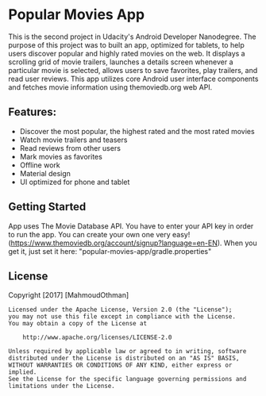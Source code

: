 # Popular Movies App
This is the second project in Udacity's Android Developer Nanodegree. The purpose of this project was to built an app, optimized for tablets, to help users discover popular and highly rated movies on the web. It displays a scrolling grid of movie trailers, launches a details screen whenever a particular movie is selected, allows users to save favorites, play trailers, and read user reviews. This app utilizes core Android user interface components and fetches movie information using themoviedb.org web API.

## Features:
* Discover the most popular, the highest rated and the most rated movies
* Watch movie trailers and teasers
* Read reviews from other users
* Mark movies as favorites
* Offline work
* Material design
* UI optimized for phone and tablet

## Getting Started
App uses The Movie Database API. You have to enter your API key in order to run the app. You can create your own one very easy! (https://www.themoviedb.org/account/signup?language=en-EN). When you get it, just set it here: "popular-movies-app/gradle.properties"

## License
Copyright [2017] [MahmoudOthman]

	Licensed under the Apache License, Version 2.0 (the "License");
	you may not use this file except in compliance with the License.
	You may obtain a copy of the License at
	
		http://www.apache.org/licenses/LICENSE-2.0

	Unless required by applicable law or agreed to in writing, software
	distributed under the License is distributed on an "AS IS" BASIS,
	WITHOUT WARRANTIES OR CONDITIONS OF ANY KIND, either express or implied.
	See the License for the specific language governing permissions and
	limitations under the License.

